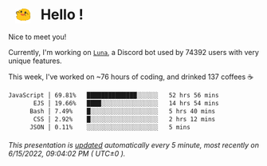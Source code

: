 <h1>   <img src="./spoinky.gif" style="vertical-align:middle;" width="30px">   Hello ! </h1>

Nice to meet you!

Currently, I'm working on <a href='https://github.com/Asgarrrr/Luna'>`Luna`</a>, a Discord bot used by 74392 users with very unique features.

This week, I've worked on ~76 hours of coding, and drinked 137 coffees ☕

```
JavaScript │ 69.81%   ██████████████░░░░░░   52 hrs 56 mins
       EJS │ 19.66%   ████░░░░░░░░░░░░░░░░   14 hrs 54 mins
      Bash │ 7.49%    █░░░░░░░░░░░░░░░░░░░   5 hrs 40 mins
       CSS │ 2.92%    █░░░░░░░░░░░░░░░░░░░   2 hrs 12 mins
      JSON │ 0.11%    ░░░░░░░░░░░░░░░░░░░░   5 mins
```

###### This presentation is [updated](https://github.com/Asgarrrr) automatically every 5 minute, most recently on 6/15/2022, 09:04:02 PM ( UTC±0 ).